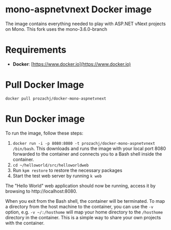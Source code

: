 mono-aspnetvnext Docker image
=============================

The image contains everything needed to play with ASP.NET vNext projects on Mono. This fork uses the mono-3.6.0-branch

# Requirements

* **Docker**: [https://www.docker.io](https://www.docker.io)

# Pull Docker Image
`docker pull prozachj/docker-mono-aspnetvnext`

# Run Docker image
To run the image, follow these steps:

1. `docker run -i -p 8080:8080 -t prozachj/docker-mono-aspnetvnext /bin/bash`. This downloads and runs the image with your local port 8080 forwarded to the container and connects you to a Bash shell inside the container.
2. `cd ~/helloworld/src/helloworldweb`
3. Run `kpm restore` to restore the necessary packages
4. Start the test web server by running `k web`

The "Hello World" web application should now be running, access it by browsing to http://localhost:8080.

When you exit from the Bash shell, the container will be terminated.
To map a directory from the host machine to the container, you can use the `-v` option, e.g. `-v ~/:/hosthome` will map your home directory to the `/hosthome` directory in the container. This is a simple way to share your own projects with the container.


